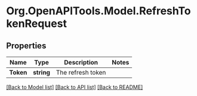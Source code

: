 # Org.OpenAPITools.Model.RefreshTokenRequest

## Properties

Name | Type | Description | Notes
------------ | ------------- | ------------- | -------------
**Token** | **string** | The refresh token | 

[[Back to Model list]](../README.md#documentation-for-models) [[Back to API list]](../README.md#documentation-for-api-endpoints) [[Back to README]](../README.md)

